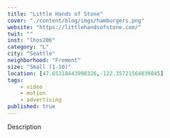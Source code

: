 ```yaml
---
title: "Little Hands of Stone"
cover: "./content/blog/imgs/hamburgers.png"
website: "https://littlehandsofstone.com/"
twit: ""
inst: "lhos206"
category: "L"
city: "Seattle"
neighborhood: "Fremont"
size: "Small (1-10)"
location: [47.65318443998326,-122.35721564039845]
tags:
    - video
    - motion
    - advertising
published: true
---
```


Description
